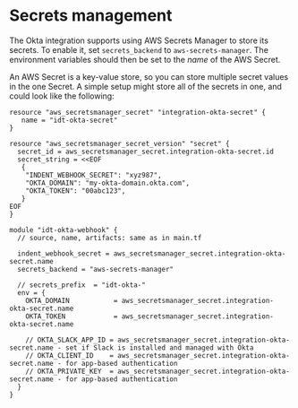 Secrets management
==================

The Okta integration supports using AWS Secrets Manager to store its secrets.
To enable it, set `secrets_backend` to `aws-secrets-manager`. The environment
variables should then be set to the *name* of the AWS Secret.

An AWS Secret is a key-value store, so you can store multiple secret values
in the one Secret. A simple setup might store all of the secrets in one, and
could look like the following:

```
resource "aws_secretsmanager_secret" "integration-okta-secret" {
   name = "idt-okta-secret"
}

resource "aws_secretsmanager_secret_version" "secret" {
  secret_id = aws_secretsmanager_secret.integration-okta-secret.id
  secret_string = <<EOF
   {
    "INDENT_WEBHOOK_SECRET": "xyz987",
    "OKTA_DOMAIN": "my-okta-domain.okta.com",
    "OKTA_TOKEN": "00abc123",
   }
EOF
}

module "idt-okta-webhook" {
  // source, name, artifacts: same as in main.tf
  
  indent_webhook_secret = aws_secretsmanager_secret.integration-okta-secret.name
  secrets_backend = "aws-secrets-manager"
  
  // secrets_prefix  = "idt-okta-"
  env = {
    OKTA_DOMAIN           = aws_secretsmanager_secret.integration-okta-secret.name
    OKTA_TOKEN            = aws_secretsmanager_secret.integration-okta-secret.name

    // OKTA_SLACK_APP_ID = aws_secretsmanager_secret.integration-okta-secret.name - set if Slack is installed and managed with Okta
    // OKTA_CLIENT_ID    = aws_secretsmanager_secret.integration-okta-secret.name - for app-based authentication
    // OKTA_PRIVATE_KEY  = aws_secretsmanager_secret.integration-okta-secret.name - for app-based authentication
  }
}
```
